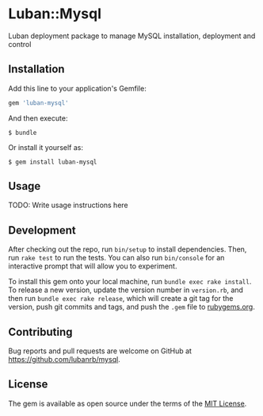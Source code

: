# Luban::Mysql

Luban deployment package to manage MySQL installation, deployment and control

## Installation

Add this line to your application's Gemfile:

```ruby
gem 'luban-mysql'
```

And then execute:

    $ bundle

Or install it yourself as:

    $ gem install luban-mysql

## Usage

TODO: Write usage instructions here

## Development

After checking out the repo, run `bin/setup` to install dependencies. Then, run `rake test` to run the tests. You can also run `bin/console` for an interactive prompt that will allow you to experiment.

To install this gem onto your local machine, run `bundle exec rake install`. To release a new version, update the version number in `version.rb`, and then run `bundle exec rake release`, which will create a git tag for the version, push git commits and tags, and push the `.gem` file to [rubygems.org](https://rubygems.org).

## Contributing

Bug reports and pull requests are welcome on GitHub at https://github.com/lubanrb/mysql. 

## License

The gem is available as open source under the terms of the [MIT License](http://opensource.org/licenses/MIT).

